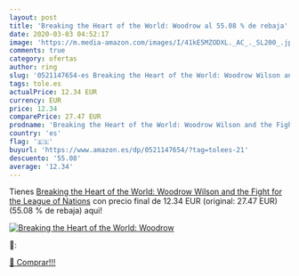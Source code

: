 ```yaml
---
layout: post
title: 'Breaking the Heart of the World: Woodrow al 55.08 % de rebaja'
date: 2020-03-03 04:52:17
image: 'https://m.media-amazon.com/images/I/41kE5MZODXL._AC_._SL200_.jpg'
comments: true
category: ofertas
author: ring
slug: '0521147654-es Breaking the Heart of the World: Woodrow Wilson and the...'
tags: tole.es
actualPrice: 12.34 EUR
currency: EUR
price: 12.34
comparePrice: 27.47 EUR
prodname: 'Breaking the Heart of the World: Woodrow Wilson and the Fight for the League of Nations'
country: 'es'
flag: '🇪🇸'
buyurl: 'https://www.amazon.es/dp/0521147654/?tag=tolees-21'
descuento: '55.08'
average: '12.34'
---
```


Tienes [Breaking the Heart of the World: Woodrow Wilson and the Fight for the League of Nations](https://www.amazon.es/dp/0521147654/?tag=tolees-21) con precio final de  12.34 EUR (original: 27.47 EUR) (55.08 %  de rebaja) aqui!

[![Breaking the Heart of the World: Woodrow](https://m.media-amazon.com/images/I/41kE5MZODXL._AC_._SL200_.jpg)](https://www.amazon.es/dp/0521147654/?tag=tolees-21)

🔎:


[🛒 Comprar!!!](https://www.amazon.es/dp/0521147654/?tag=tolees-21)
